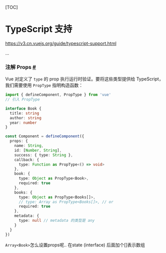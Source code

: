 [TOC]

# TypeScript 支持

https://v3.cn.vuejs.org/guide/typescript-support.html





...

### 注解 Props [#](https://v3.cn.vuejs.org/guide/typescript-support.html#%E6%B3%A8%E8%A7%A3-props)

Vue 对定义了 `type` 的 prop 执行运行时验证。要将这些类型提供给 TypeScript，我们需要使用 `PropType` 指明构造函数：

```ts
import { defineComponent, PropType } from 'vue'
// 引入 PropType

interface Book {
  title: string
  author: string
  year: number
}

const Component = defineComponent({
  props: {
    name: String,
    id: [Number, String],
    success: { type: String },
    callback: {
      type: Function as PropType<() => void>
    },
    book: {
      type: Object as PropType<Book>,
      required: true
    },
    books: {
      type: Object as PropType<Books[]>,
      // type: Array as PropType<Books[]>, // or
      required: true
    },
    metadata: {
      type: null // metadata 的类型是 any
    }
  }
})
```

`Array<Book>`怎么设置props呢..  在state (interface) 后面加个[]表示数组



